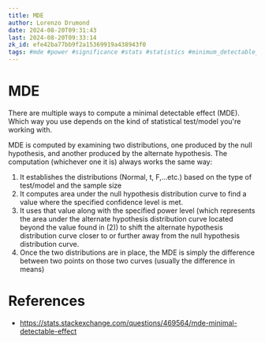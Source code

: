 ```yaml
---
title: MDE
author: Lorenzo Drumond
date: 2024-08-20T09:31:43
last: 2024-08-20T09:33:14
zk_id: efe42ba77bb9f2a15369919a438943f0
tags: #mde #power #significance #stats #statistics #minimum_detectable_effect
---
```



# MDE

There are multiple ways to compute a minimal detectable effect (MDE). Which way you use depends on the kind of statistical test/model you're working with.

MDE is computed by examining two distributions, one produced by the null hypothesis, and another produced by the alternate hypothesis. The computation (whichever one it is) always works the same way:

1. It establishes the distributions (Normal, t, F,...etc.) based on the type of test/model and the sample size
2. It computes area under the null hypothesis distribution curve to find a value where the specified confidence level is met.
3. It uses that value along with the specified power level (which represents the area under the alternate hypothesis distribution curve located beyond the value found in (2)) to shift the alternate hypothesis distribution curve closer to or further away from the null hypothesis distribution curve.
4. Once the two distributions are in place, the MDE is simply the difference between two points on those two curves (usually the difference in means)

# References

- https://stats.stackexchange.com/questions/469564/mde-minimal-detectable-effect
